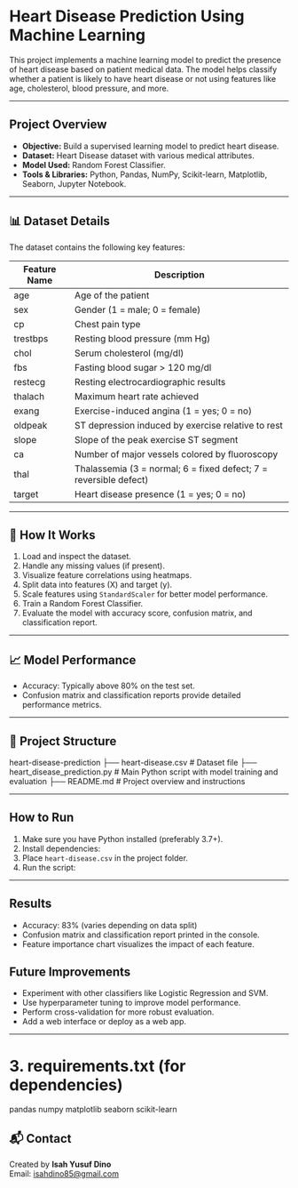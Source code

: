 # Heart Disease Prediction Using Machine Learning

This project implements a machine learning model to predict the presence of heart disease based on patient medical data. The model helps classify whether a patient is likely to have heart disease or not using features like age, cholesterol, blood pressure, and more.

---

##  Project Overview

- **Objective:** Build a supervised learning model to predict heart disease.
- **Dataset:** Heart Disease dataset with various medical attributes.
- **Model Used:** Random Forest Classifier.
- **Tools & Libraries:** Python, Pandas, NumPy, Scikit-learn, Matplotlib, Seaborn, Jupyter Notebook.

---

## 📊 Dataset Details

The dataset contains the following key features:

| Feature Name | Description                         |
|--------------|-----------------------------------|
| age          | Age of the patient                |
| sex          | Gender (1 = male; 0 = female)    |
| cp           | Chest pain type                   |
| trestbps     | Resting blood pressure (mm Hg)   |
| chol         | Serum cholesterol (mg/dl)         |
| fbs          | Fasting blood sugar > 120 mg/dl  |
| restecg      | Resting electrocardiographic results |
| thalach      | Maximum heart rate achieved       |
| exang        | Exercise-induced angina (1 = yes; 0 = no) |
| oldpeak      | ST depression induced by exercise relative to rest |
| slope        | Slope of the peak exercise ST segment |
| ca           | Number of major vessels colored by fluoroscopy |
| thal         | Thalassemia (3 = normal; 6 = fixed defect; 7 = reversible defect) |
| target       | Heart disease presence (1 = yes; 0 = no) |

---

## 🔧 How It Works

1. Load and inspect the dataset.
2. Handle any missing values (if present).
3. Visualize feature correlations using heatmaps.
4. Split data into features (X) and target (y).
5. Scale features using `StandardScaler` for better model performance.
6. Train a Random Forest Classifier.
7. Evaluate the model with accuracy score, confusion matrix, and classification report.

---

## 📈 Model Performance

- Accuracy: Typically above 80% on the test set.
- Confusion matrix and classification reports provide detailed performance metrics.

---

## 📁 Project Structure
heart-disease-prediction
├── heart-disease.csv # Dataset file
├── heart_disease_prediction.py # Main Python script with model training and evaluation
├── README.md # Project overview and instructions

---

## How to Run
1. Make sure you have Python installed (preferably 3.7+).
2. Install dependencies:
3. Place `heart-disease.csv` in the project folder.
4. Run the script:

---

## Results
- Accuracy: 83% (varies depending on data split)
- Confusion matrix and classification report printed in the console.
- Feature importance chart visualizes the impact of each feature.

## Future Improvements
- Experiment with other classifiers like Logistic Regression and SVM.
- Use hyperparameter tuning to improve model performance.
- Perform cross-validation for more robust evaluation.
- Add a web interface or deploy as a web app.

---

# 3. requirements.txt (for dependencies)
pandas
numpy
matplotlib
seaborn
scikit-learn

## 📬 Contact
Created by **Isah Yusuf Dino**  
Email: isahdino85@gmail.com 
